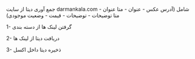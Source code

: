 جمع آوری دیتا از سایت darmankala.com شامل (آدرس عکس - عنوان - متا عنوان - متا توضیحات - توضیحات - قیمت - وضعیت موجودی)
<br>

1- گرفتن لینک ها از دسته بندی

2- دریافت دیتا از لینک ها

3- ذخیره دیتا داخل اکسل

